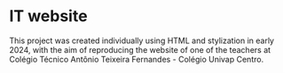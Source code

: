 # IT website
This project was created individually using HTML and stylization in early 2024, with the aim of reproducing the website of one of the teachers at Colégio Técnico Antônio Teixeira Fernandes - Colégio Univap Centro.
